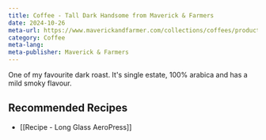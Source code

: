 ```yaml
---
title: Coffee - Tall Dark Handsome from Maverick & Farmers
date: 2024-10-26
meta-url: https://www.maverickandfarmer.com/collections/coffees/products/tall-dark-handsome
category: Coffee
meta-lang: 
meta-publisher: Maverick & Farmers
---
```

One of my favourite dark roast. It's single estate, 100% arabica and has a mild smoky flavour. 

## Recommended Recipes 
- [[Recipe - Long Glass AeroPress]]